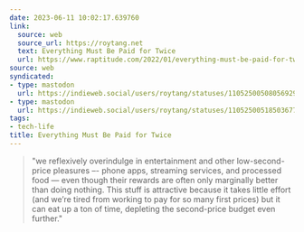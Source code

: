 ```yaml
---
date: 2023-06-11 10:02:17.639760
link:
  source: web
  source_url: https://roytang.net
  text: Everything Must Be Paid for Twice
  url: https://www.raptitude.com/2022/01/everything-must-be-paid-for-twice/
source: web
syndicated:
- type: mastodon
  url: https://indieweb.social/users/roytang/statuses/110525005080569299
- type: mastodon
  url: https://indieweb.social/users/roytang/statuses/110525005185036771
tags:
- tech-life
title: Everything Must Be Paid for Twice
---
```


> "we reflexively overindulge in entertainment and other low-second-price pleasures –- phone apps, streaming services, and processed food — even though their rewards are often only marginally better than doing nothing. <!--sep-->This stuff is attractive because it takes little effort (and we’re tired from working to pay for so many first prices) but it can eat up a ton of time, depleting the second-price budget even further."